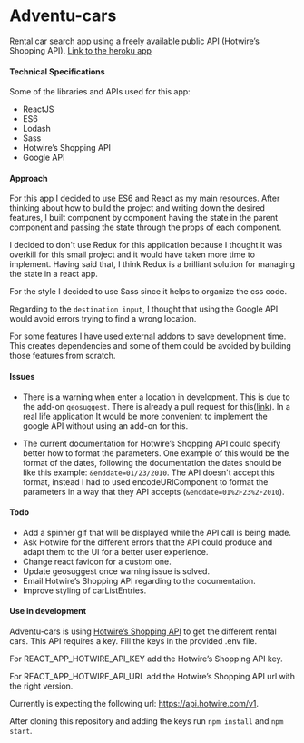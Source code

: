 # Adventu-cars
Rental car search app using a freely available public API (Hotwire’s Shopping API). [Link to the heroku app](https://adventu-cars.herokuapp.com)

#### Technical Specifications
Some of the libraries and APIs used for this app:
  * ReactJS
  * ES6
  * Lodash
  * Sass
  * Hotwire’s Shopping API
  * Google API

#### Approach
  For this app I decided to use ES6 and React as my main resources.
  After thinking about how to build the project and writing down the desired features, I built component by component having the state in the parent component and passing the state through the props of each component.


  I decided to don't use Redux for this application because I thought it was overkill for this small project and it would have taken more time to implement. Having said that, I think Redux is a brilliant solution for managing the state in a react app.


  For the style I decided to use Sass since it helps to organize the css code.


  Regarding to the `destination input`, I thought that using the Google API would avoid errors trying to find a wrong location.


  For some features I have used external addons to save development time. This creates dependencies and some of them could be avoided by building those features from scratch.

#### Issues
  * There is a warning when enter a location in development. This is due to the add-on `geosuggest`. There is already a pull request for this([link](https://github.com/ubilabs/react-geosuggest/pull/330)). In a real life application It would be more convenient to implement the google API without using an add-on for this.

  * The current documentation for Hotwire’s Shopping API could specify better how to format the parameters. One example of this would be the format of the dates, following the documentation the dates should be like this example: `&enddate=01/23/2010`. The API doesn't accept this format, instead I had to used encodeURIComponent to format the parameters in a way that they API accepts (`&enddate=01%2F23%2F2010`).

#### Todo

  * Add a spinner gif that will be displayed while the API call is being made.
  * Ask Hotwire for the different errors that the API could produce and adapt them to the UI for a better user experience.
  * Change react favicon for a custom one.
  * Update geosuggest once warning issue is solved.
  * Email Hotwire’s Shopping API regarding to the documentation.
  * Improve styling of carListEntries.


#### Use in development
Adventu-cars is using [Hotwire’s Shopping API](http://developer.hotwire.com/docs/read/Rental_Car_Shopping_API) to get the different rental cars. This API requires a key.
Fill the keys in the provided .env file.


For REACT_APP_HOTWIRE_API_KEY add the Hotwire’s Shopping API key.


For REACT_APP_HOTWIRE_API_URL add the Hotwire’s Shopping API url with the right version.


Currently is expecting the following url: https://api.hotwire.com/v1.

After cloning this repository and adding the keys run `npm install` and `npm start`.
